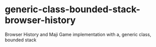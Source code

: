 # generic-class-bounded-stack-browser-history
Browser History and Maji Game implementation with a, generic class, bounded stack
